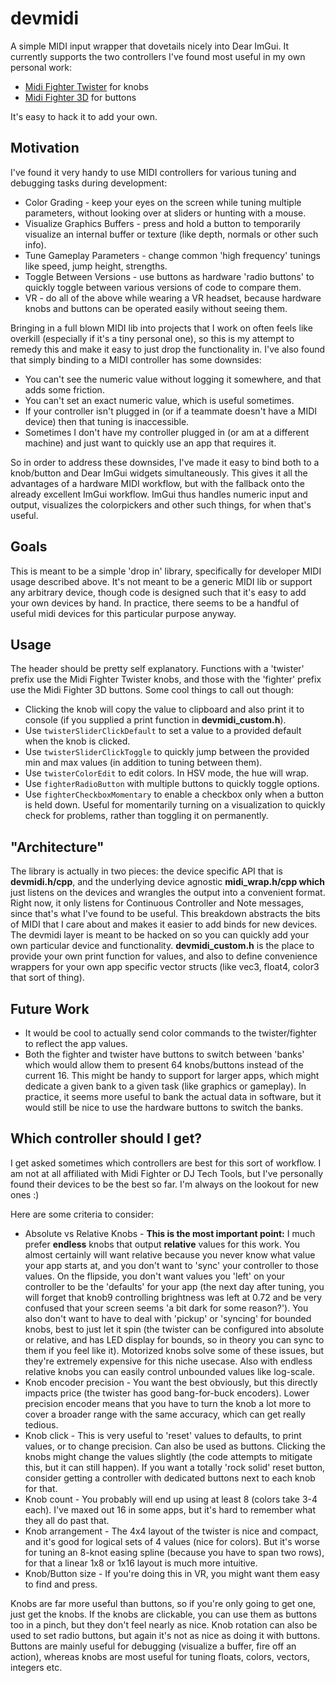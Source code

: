 # devmidi
A simple MIDI input wrapper that dovetails nicely into Dear ImGui.
It currently supports the two controllers I've found most useful in my own personal work:
* [Midi Fighter Twister](https://www.midifighter.com/#Twister) for knobs
* [Midi Fighter 3D](https://www.midifighter.com/#3D) for buttons

It's easy to hack it to add your own.

## Motivation
I've found it very handy to use MIDI controllers for various tuning and debugging tasks during development:
* Color Grading - keep your eyes on the screen while tuning multiple parameters, without looking over at sliders or hunting with a mouse.
* Visualize Graphics Buffers - press and hold a button to temporarily visualize an internal buffer or texture (like depth, normals or other such info).
* Tune Gameplay Parameters - change common 'high frequency' tunings like speed, jump height, strengths.
* Toggle Between Versions - use buttons as hardware 'radio buttons' to quickly toggle between various versions of code to compare them.
* VR - do all of the above while wearing a VR headset, because hardware knobs and buttons can be operated easily without seeing them.

Bringing in a full blown MIDI lib into projects that I work on often feels like overkill (especially if it's a tiny personal one), so this is my attempt to remedy this and make it easy to just drop the functionality in. I've also found that simply binding to a MIDI controller has some downsides:
* You can't see the numeric value without logging it somewhere, and that adds some friction.
* You can't set an exact numeric value, which is useful sometimes.
* If your controller isn't plugged in (or if a teammate doesn't have a MIDI device) then that tuning is inaccessible.
* Sometimes I don't have my controller plugged in (or am at a different machine) and just want to quickly use an app that requires it.

So in order to address these downsides, I've made it easy to bind both to a knob/button and Dear ImGui widgets simultaneously. This gives it all the advantages of a hardware MIDI workflow, but with the fallback onto the already excellent ImGui workflow. ImGui thus handles numeric input and output, visualizes the colorpickers and other such things, for when that's useful.

## Goals
This is meant to be a simple 'drop in' library, specifically for developer MIDI usage described above. It's not meant to be a generic MIDI lib or support any arbitrary device, though code is designed such that it's easy to add your own devices by hand. In practice, there seems to be a handful of useful midi devices for this particular purpose anyway.

## Usage
The header should be pretty self explanatory. Functions with a 'twister' prefix use the Midi Fighter Twister knobs, and those with the 'fighter' prefix use the Midi Fighter 3D buttons. Some cool things to call out though:
* Clicking the knob will copy the value to clipboard and also print it to console (if you supplied a print function in **devmidi_custom.h**).
* Use `twisterSliderClickDefault` to set a value to a provided default when the knob is clicked.
* Use `twisterSliderClickToggle` to quickly jump between the provided min and max values (in addition to tuning between them).
* Use `twisterColorEdit` to edit colors. In HSV mode, the hue will wrap. 
* Use `fighterRadioButton` with multiple buttons to quickly toggle options.
* Use `fighterCheckboxMomentary` to enable a checkbox only when a button is held down. Useful for momentarily turning on a visualization to quickly check for problems, rather than toggling it on permanently.

## "Architecture"
The library is actually in two pieces: the device specific API that is **devmidi.h/cpp**, and the underlying device agnostic **midi_wrap.h/cpp which** just listens on the devices and wrangles the output into a convenient format. Right now, it only listens for Continuous Controller and Note messages, since that's what I've found to be useful. This breakdown abstracts the bits of MIDI that I care about and makes it easier to add binds for new devices.
The devmidi layer is meant to be hacked on so you can quickly add your own particular device and functionality.
**devmidi_custom.h** is the place to provide your own print function for values, and also to define convenience wrappers for your own app specific vector structs (like vec3, float4, color3 that sort of thing).

## Future Work
* It would be cool to actually send color commands to the twister/fighter to reflect the app values.
* Both the fighter and twister have buttons to switch between 'banks' which would allow them to present 64 knobs/buttons instead of the current 16. This might be handy to support for larger apps, which might dedicate a given bank to a given task (like graphics or gameplay). In practice, it seems more useful to bank the actual data in software, but it would still be nice to use the hardware buttons to switch the banks.

## Which controller should I get?
I get asked sometimes which controllers are best for this sort of workflow.
I am not at all affiliated with Midi Fighter or DJ Tech Tools, but I've personally found their devices to be the best so far. I'm always on the lookout for new ones :)

Here are some criteria to consider:
* Absolute vs Relative Knobs - **This is the most important point:** I much prefer **endless** knobs that output **relative** values for this work. You almost certainly will want relative because you never know what value your app starts at, and you don't want to 'sync' your controller to those values. On the flipside, you don't want values you 'left' on your controller to be the 'defaults' for your app (the next day after tuning, you will forget that knob9 controlling brightness was left at 0.72 and be very confused that your screen seems 'a bit dark for some reason?'). You also don't want to have to deal with 'pickup' or 'syncing' for bounded knobs, best to just let it spin (the twister can be configured into absolute or relative, and has LED display for bounds, so in theory you can sync to them if you feel like it). Motorized knobs solve some of these issues, but they're extremely expensive for this niche usecase. Also with endless relative knobs you can easily control unbounded values like log-scale.
* Knob encoder precision - You want the best obviously, but this directly impacts price (the twister has good bang-for-buck encoders). Lower precision encoder means that you have to turn the knob a lot more to cover a broader range with the same accuracy, which can get really tedious.
* Knob click - This is very useful to 'reset' values to defaults, to print values, or to change precision. Can also be used as buttons. Clicking the knobs might change the values slightly (the code attempts to mitigate this, but it can still happen). If you want a totally 'rock solid' reset button, consider getting a controller with dedicated buttons next to each knob for that.
* Knob count - You probably will end up using at least 8 (colors take 3-4 each). I've maxed out 16 in some apps, but it's hard to remember what they all do past that.
* Knob arrangement - The 4x4 layout of the twister is nice and compact, and it's good for logical sets of 4 values (nice for colors). But it's worse for tuning an 8-knot easing spline (because you have to span two rows), for that a linear 1x8 or 1x16 layout is much more intuitive. 
* Knob/Button size - If you're doing this in VR, you might want them easy to find and press.

Knobs are far more useful than buttons, so if you're only going to get one, just get the knobs. If the knobs are clickable, you can use them as buttons too in a pinch, but they don't feel nearly as nice. Knob rotation can also be used to set radio buttons, but again it's not as nice as doing it with buttons. Buttons are mainly useful for debugging (visualize a buffer, fire off an action), whereas knobs are most useful for tuning floats, colors, vectors, integers etc.